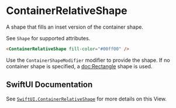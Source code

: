 # ContainerRelativeShape

A shape that fills an inset version of the container shape.

See ``Shape`` for supported attributes.

```html
<ContainerRelativeShape fill-color="#00ff00" />
```

Use the ``ContainerShapeModifier`` modifier to provide the shape.
If no container shape is specified, a <doc:Rectangle> shape is used.

## SwiftUI Documentation
See [`SwiftUI.ContainerRelativeShape`](https://developer.apple.com/documentation/swiftui/ContainerRelativeShape) for more details on this View.

